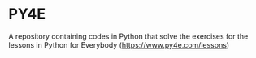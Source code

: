 # PY4E
A repository containing codes in Python that solve the exercises for the lessons in Python for Everybody (https://www.py4e.com/lessons)
